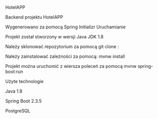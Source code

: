 HotelAPP

Backend projektu HotelAPP

Wygenerowano za pomocą Spring Initializr
Uruchamianie

Projekt został stworzony w wersji Java JDK 1.8

Należy sklonować repozytorium za pomocą git clone :

Należy zainstalować zależności za pomocą:
mvnw install

Projekt można uruchomić z wiersza poleceń za pomocą mvnw spring-boot:run

Użyte technologie

Java 1.8

Spring Boot 2.3.5

PostgreSQL
